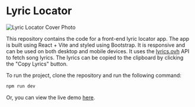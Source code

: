 # Lyric Locator

![Lyric Locator Cover Photo](https://github.com/tmatth11/lyric-locator/assets/141206635/00c5aa65-8c7a-4ec7-8579-ae4d3c55741a)

This repository contains the code for a front-end lyric locator app. The app is built using React + Vite and styled using Bootstrap. It is responsive and can be used on both desktop and mobile devices. It uses the <a href="https://lyricsovh.docs.apiary.io/#" target="_blank">lyrics.ovh</a> API to fetch song lyrics. The lyrics can be copied to the clipboard by clicking the "Copy Lyrics" button.

To run the project, clone the repository and run the following command:

```bash
npm run dev
```

Or, you can view the live demo <a href="https://lyric-locator.onrender.com/" target="_blank">here</a>.

